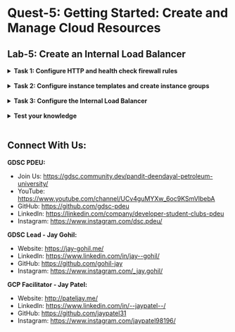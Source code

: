 # Quest-5: Getting Started: Create and Manage Cloud Resources
## Lab-5: Create an Internal Load Balancer

<details> 
  <summary><b>Task 1: Configure HTTP and health check firewall rules</b></summary>
  <br/>
  <p>
    
1. Explore the my-internal-app network
    a. In the Console, navigate to Navigation menu > VPC network > VPC networks.
    b. Scroll down and notice the my-internal-app network with its subnets: subnet-a and subnet-b
    
2. Create the HTTP firewall rule
    
    a. Still in VPC network, in the left pane click Firewall.
    
    b. Notice the app-allow-icmp and app-allow-ssh-rdp firewall rules.
    
    c. Click Create Firewall Rule.
    
    d. Set the following values, leave all other values at their defaults:
    
    | Property | Value (type value or select option as specified) |
    | :---: | :---: |
    | Name | app-allow-http |
    | Network | my-internal-app |
    | Targets | Specified target tags |
    | Target tags | lb-backend |
    | Source filter | IP Ranges |
    | Source IP ranges | 0.0.0.0/0 |
    | Protocols and ports | Specified protocols and ports, and then check tcp, type: 80 |
    
    e. Click Create.
   
3. Create the health check firewall rules
    
    a. Still in the Firewall rules page, click Create Firewall Rule.

    b. Set the following values, leave all other values at their defaults:
    
    | Property | Value (type value or select option as specified) |
    | :---: | :---: |
    | Name | app-allow-health-check |
    | Targets | Specified target tags |
    | Target tags | lb-backend |
    | Source filter | IP Ranges |
    | Source IP ranges | 130.211.0.0/22 35.191.0.0/16 |
    | Protocols and ports | Specified protocols and ports, and then check tcp |
    
    c. Click Create
    
  </p>
</details>
<br/>
  
<details> 
  <summary><b>Task 2: Configure instance templates and create instance groups</b></summary>
  <br/>
  <p>
    
1. In the Console, navigate to Navigation menu > Compute Engine > Instance templates.
2. Click Create instance template.
3. For Name, type instance-template-1.
4. For Series, select N1.
5. Click Management, security, disks, networking, sole tenancy.
6. Click Management.
7. Under Metadata, specify the following:

    | Key | Value |
    | :---: | :---: |
    | startup-script-url | gs://cloud-training/gcpnet/ilb/startup.sh |

7. Click Networking.
8. Set the following values and leave all other values at their defaults:
    
    | Property | Value |
    | :---: | :---: |
    | Network | my-internal-app |
    | Subnet | subnet-a |
    | Network tags | lb-backend |

9. Click Create.
10. Wait for the instance template to be created.
11. Now create another instance template for subnet-b by copying us-east1-template:

    a. Still in Instance templates, check the box next to instance-template-1, then click Copy. You will see the instance is named instance-template-2.
    
    b. Click Management, security, disks, networking, sole tenancy.
    
    c. Click the Networking tab.

    d. Select subnet-b as the Subnetwork.

    e. Click Create.
 
12. Create the managed instance groups
    a. Still in Compute Engine, click Instance groups in the left menu.
    b. Click Create instance group.
    c. Set the following values, leave all other values at their defaults:
    
    | Property | Value (type value or select option as specified) |
    | :---: | :---: |
    | Name | instance-group-1 |
    | Location | Single-zone |
    | Region | us-east1 |
    | Zone | us-east1-a |
    | Instance template | instance-template-1 |
    | Autoscaling > Autoscaling Policy > Click Pencil icon > Metric type | CPU utilization |
    | Target CPU utilization | 80, click Done. |
    | Cool-down period | 45 |
    | Minimum number of instances | 1 |
    | Maximum number of instances | 5 |
    
    d. Click Create.
 
13. Repeat the same procedure for instance-group-2 in us-central1-b:
    a. Click Create Instance group.
    b. Set the following values, leave all other values at their defaults: 
    
    | Property | Value (type value or select option as specified) |
    | :---: | :---: |
    | Name | instance-group-1 |
    | Location | Single-zone |
    | Region | us-east1 |
    | Zone | us-east1-b |
    | Instance template | instance-template-2 |
    | Autoscaling > Autoscaling Policy > Click Pencil icon > Metric type | CPU utilization |
    | Target CPU utilization | 80, click Done. |
    | Cool-down period | 45 |
    | Minimum number of instances | 1 |
    | Maximum number of instances | 5 |
    
    c. Click Create.
    
14. Verify the backends
    a. Still in Compute Engine, click VM instances in the left menu.
    
    b. Notice two instances that start with instance-group-1 and instance-group-2
    
    c. Click Create instance.

    | Property | Value (type value or select option as specified) |
    | :---: | :---: |
    | Name | utility-vm |
    | Region | us-central1 |
    | Zone | us-central1-f |
    | Series | N1 |
    | Machine type | f1-micro (1 shared vCPU) |
    
    d. Click Management, security, disks, networking, sole tenancy.

    e. Click Networking.

    f. For Network interfaces, click the pencil icon to edit.

    g. Set the following values, leave all other values at their defaults:
    
    | Property | Value (type value or select option as specified) |
    | :---: | :---: |
    | Network | my-internal-app |
    | Subnetwork | subnet-a |
    | Primary internal IP | Ephemeral (Custom) |
    | Custom ephemeral IP | address	10.10.20.50 |
    
    h. Click Create.
    
    i. For utility-vm, click SSH to launch a terminal and connect.

    j. To verify the welcome page for instance-group-1-xxxx, run the following command:
    ```
    curl 10.10.20.2
    ```
    k. To verify the welcome page for instance-group-2-xxxx, run the following command:
    ```
    curl 10.10.30.2
    ```
    l. Close the SSH terminal to utility-vm:
    ```
    exit
    ```
    

    
  </p>
</details>
<br/>

<details> 
  <summary><b>Task 3: Configure the Internal Load Balancer</b></summary>
  <br/>
  <p>
    
1. In the Cloud Console, navigate to Navigation menu > Network Services > Load balancing, and then click Create load balancer.
2. Under TCP Load Balancing, click on Start configuration.
3. For Internet facing or internal only, select Only between my VMs.
4. Click Continue.
5. For Name, type my-ilb.
5. Configure the backend
    
    a. Click on Backend configuration.
    
    b. For Backend services & backend buckets, click Create a backend service.
    
    c. Set the following values, leave all other values at their defaults:
    
    | Property | Value (type value or select option as specified) |
    | :---: | :---: |
    | Region | us-central1 |
    | Network | my-internal-app |
    | Instance group | instance-group-1 (us-central1-a) |
    
    d. Click Add backend.
    
    e. For Instance group, select instance-group-2 (us-central1-b).
    
    f. For Health Check, select Create a health check.
    
    g. Set the following values, leave all other values at their defaults:
    
    | Property | Value (type value or select option as specified) |
    | :---: | :---: |
    | Name | my-ilb-health-check |
    | Protocol | TCP |
    | Port | 80 |
    
    g. Click Save and Continue.

    h. Verify that there is a blue check mark next to Backend configuration in the Cloud Console. If not, double-check that you have completed all the steps above
    
6. Configure the frontend
    a. Click on Frontend configuration.
    b. Specify the following, leaving all other values at their defaults:
    
    | Property | Value (type value or select option as specified) |
    | :---: | :---: |
    | Subnetwork | subnet-b |
    | Internal IP | Reserve a static internal IP address |
    
    c. Specify the following, leaving all other values with their defaults:
    
    | Property | Value (type value or select option as specified) |
    | :---: | :---: |
    | Name | my-ilb-ip |
    | Static IP address | Let me choose |
    | Custom IP address | 10.10.30.5 |
    
    f. Click Reserve.

    g. For Ports, type 80.

    h. Click Done.
    
7. Review and create the Internal Load Balancer
    a. Click on Review and finalize.
    b. Review the Backend services and Frontend.
    c. Click on Create. Wait for the Load Balancer to be created, before moving to the next task.
    
    
  </p>
</details>
<br/>


<details> 
  <summary><b>Test your knowledge</b></summary>
  <br/>
  <p>
    
- Q. Which of these fields identify the location of the backend?
  - [ ] Client IP
  - [ ] Hostname
  - [X] Server Location

  </p>
</details>
<br/>

## Connect With Us:

**GDSC PDEU:**
- Join Us: https://gdsc.community.dev/pandit-deendayal-petroleum-university/
- YouTube: https://www.youtube.com/channel/UCv4guMYXw_6oc9KSmVlbebA
- GitHub: https://github.com/gdsc-pdeu
- LinkedIn: https://linkedin.com/company/developer-student-clubs-pdeu
- Instagram: https://www.instagram.com/dsc.pdeu/

**GDSC Lead - Jay Gohil:**
- Website: https://jay-gohil.me/
- LinkedIn: https://www.linkedin.com/in/jay--gohil/
- GitHub: https://github.com/gohil-jay
- Instagram: https://www.instagram.com/_jay.gohil/

**GCP Facilitator - Jay Patel:**
- Website: http://pateljay.me/
- LinkedIn: https://www.linkedin.com/in/--jaypatel--/
- GitHub: https://github.com/jaypatel31
- Instagram: https://www.instagram.com/jaypatel98196/
